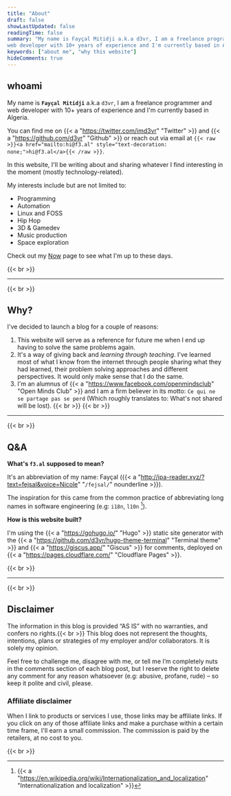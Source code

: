 ```yaml
---
title: "About"
draft: false
showLastUpdated: false
readingTime: false
summary: "My name is Fayçal Mitidji a.k.a d3vr, I am a freelance programmer and
web developer with 10+ years of experience and I'm currently based in Algeria."
keywords: ["about me", "why this website"]
hideComments: true
---
```


## whoami

My name is **`Fayçal Mitidji`** a.k.a `d3vr`, I am a freelance programmer and web developer
with 10+ years of experience and I'm currently based in Algeria.

You can find me on {{< a "https://twitter.com/imd3vr" "Twitter" >}} and {{< a "https://github.com/d3vr" "Github" >}} or reach out via email at 
`{{< raw >}}<a href="mailto:hi@f3.al" style="text-decoration: none;">hi@f3.al</a>{{< /raw >}}`.

In this website, I'll be writing about and sharing whatever I find interesting
in the moment (mostly technology-related).

My interests include but are not limited to:
- Programming
- Automation
- Linux and FOSS
- Hip Hop
- 3D & Gamedev
- Music production
- Space exploration

Check out my [Now](/now) page to see what I'm up to these days.

{{< br >}}

---
{{< br >}}

## Why?

I've decided to launch a blog for a couple of reasons:

1. This website will serve as a reference for future me when I end
up having to solve the same problems again.
2. It's a way of giving back and *learning through teaching*. I've learned
most of what I know from the internet through people sharing what they had
learned, their problem solving approaches and different perspectives. It would
only make sense that I do the same.
3. I'm an alumnus of {{< a "https://www.facebook.com/openmindsclub" "Open Minds Club" >}} and I am a firm believer in its motto: `Ce qui ne se partage pas se perd` (Which roughly translates to: What's not shared will be lost).
{{< br >}}
{{< br >}}

---
{{< br >}}

## Q&A

**What's `f3.al` supposed to mean?**

It's an abbreviation of my name: Fayçal ({{< a
"http://ipa-reader.xyz/?text=fejsal&voice=Nicole" "`/fejsal/`" nounderline >}}).

The inspiration for this came from the common practice of abbreviating long
names in software engineering (e.g: `i18n`, `l10n` [^1]).

**How is this website built?**

I'm using the {{< a "https://gohugo.io/" "Hugo" >}} static site generator with
the {{< a "https://github.com/d3vr/hugo-theme-terminal" "Terminal theme" >}}
and {{< a "https://giscus.app/" "Giscus" >}} for comments, deployed on {{< a
"https://pages.cloudflare.com/" "Cloudflare Pages" >}}.

{{< br >}}

---
{{< br >}}

## Disclaimer

The information in this blog is provided “AS IS” with no warranties, and
confers no rights.{{< br >}} This blog does not represent the thoughts,
intentions, plans or strategies of my employer and/or collaborators. It is
solely my opinion.

Feel free to challenge me, disagree with me, or tell me I’m completely nuts in
the comments section of each blog post, but I reserve the right to delete any
comment for any reason whatsoever (e.g: abusive, profane, rude) – so keep it
polite and civil, please.

### Affiliate disclaimer

When I link to products or services I use, those links may be affiliate links.
If you click on any of those affiliate links and make a purchase within a
certain time frame, I'll earn a small commission. The commission is paid by the
retailers, at no cost to you.

{{< br >}}


[^1]: {{< a
  "https://en.wikipedia.org/wiki/Internationalization_and_localization"
  "Internationalization and localization" >}}
